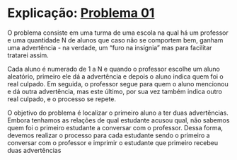 # Explicação: [Problema 01](https://codeforces.com/problemset/problem/1020/B)

O problema consiste em uma turma de uma escola na qual há um professor e uma quantidade N de alunos que caso não se comportem bem, ganham uma advertência - na verdade, um “furo na insígnia” mas para facilitar tratarei assim.

Cada aluno é numerado de 1 a N e quando o professor escolhe um aluno aleatório, primeiro ele dá a advertência e depois o aluno indica quem foi o real culpado. Em seguida, o professor segue para quem o aluno mencionou e dá outra advertência, mas este último, por sua vez também indica outro real culpado, e o processo se repete. 

O objetivo do problema é localizar o primeiro aluno a ter duas advertências. Embora tenhamos as relações de qual estudante acusou qual, não sabemos quem foi o primeiro estudante a conversar com o professor. Dessa forma, devemos realizar o processo para cada estudante sendo o primeiro a conversar com o professor e imprimir o estudante que primeiro recebeu duas advertências
